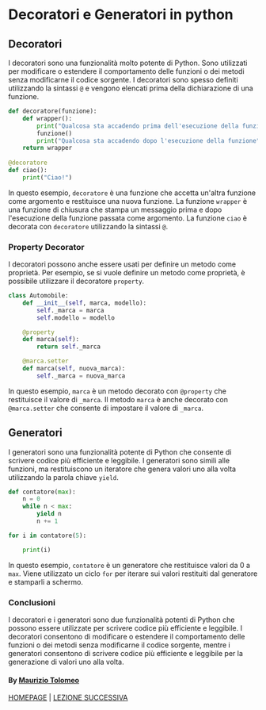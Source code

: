 # Decoratori e Generatori in python

## Decoratori

I decoratori sono una funzionalità molto potente di Python. Sono utilizzati per modificare o estendere il comportamento delle funzioni o dei metodi senza modificarne il codice sorgente. I decoratori sono spesso definiti utilizzando la sintassi `@` e vengono elencati prima della dichiarazione di una funzione.

```python
def decoratore(funzione):
    def wrapper():
        print("Qualcosa sta accadendo prima dell'esecuzione della funzione")
        funzione()
        print("Qualcosa sta accadendo dopo l'esecuzione della funzione")
    return wrapper
    
@decoratore
def ciao():
    print("Ciao!")
```

In questo esempio, `decoratore` è una funzione che accetta un'altra funzione come argomento e restituisce una nuova funzione. La funzione `wrapper` è una funzione di chiusura che stampa un messaggio prima e dopo l'esecuzione della funzione passata come argomento. La funzione `ciao` è decorata con `decoratore` utilizzando la sintassi `@`.

### Property Decorator

I decoratori possono anche essere usati per definire un metodo come proprietà. Per esempio, se si vuole definire un metodo come proprietà, è possibile utilizzare il decoratore `property`.

```python
class Automobile:
    def __init__(self, marca, modello):
        self._marca = marca
        self.modello = modello

    @property
    def marca(self):
        return self._marca

    @marca.setter
    def marca(self, nuova_marca):
        self._marca = nuova_marca
```

In questo esempio, `marca` è un metodo decorato con `@property` che restituisce il valore di `_marca`. Il metodo `marca` è anche decorato con `@marca.setter` che consente di impostare il valore di `_marca`.

## Generatori

I generatori sono una funzionalità potente di Python che consente di scrivere codice più efficiente e leggibile. I generatori sono simili alle funzioni, ma restituiscono un iteratore che genera valori uno alla volta utilizzando la parola chiave `yield`.

```python
def contatore(max):
    n = 0
    while n < max:
        yield n
        n += 1

for i in contatore(5):

    print(i)
```

In questo esempio, `contatore` è un generatore che restituisce valori da 0 a `max`. Viene utilizzato un ciclo `for` per iterare sui valori restituiti dal generatore e stamparli a schermo.

### Conclusioni

I decoratori e i generatori sono due funzionalità potenti di Python che possono essere utilizzate per scrivere codice più efficiente e leggibile. I decoratori consentono di modificare o estendere il comportamento delle funzioni o dei metodi senza modificarne il codice sorgente, mentre i generatori consentono di scrivere codice più efficiente e leggibile per la generazione di valori uno alla volta.

#### By [Maurizio Tolomeo](https://github.com/moris88)

[HOMEPAGE](https://moris88.github.io/formazione-python/) | [LEZIONE SUCCESSIVA](https://moris88.github.io/formazione-python/lezioni/lezione18)
